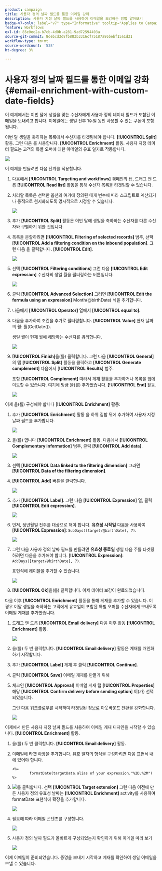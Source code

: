 ```yaml
---
product: campaign
title: 사용자 정의 날짜 필드를 통한 이메일 강화
description: 사용자 지정 날짜 필드를 사용하여 이메일을 보강하는 방법 알아보기
badge-v7-only: label="v7" type="Informative" tooltip="Applies to Campaign Classic v7 only"
feature: Workflows
exl-id: 85e0ec2a-b7cb-4d0b-a281-9ad72594403a
source-git-commit: 8debcd3d8fb883b3316cf75187a86bebf15a1d31
workflow-type: tm+mt
source-wordcount: '538'
ht-degree: 3%

---
```


# 사용자 정의 날짜 필드를 통한 이메일 강화{#email-enrichment-with-custom-date-fields}



이 예제에서는 이번 달에 생일을 맞는 수신자에게 사용자 정의 데이터 필드가 포함된 이메일을 보내려고 합니다. 이메일에는 생일 전후 1주일 동안 사용할 수 있는 쿠폰이 포함됩니다.

이번 달 생일을 축하하는 목록에서 수신자를 타겟팅해야 합니다. **[!UICONTROL Split]** 활동. 그런 다음 를 사용합니다. **[!UICONTROL Enrichment]** 활동. 사용자 지정 데이터 필드는 고객의 특별 오퍼에 대한 이메일의 유효 일자로 작동합니다.

![](assets/uc_enrichment.png)

이 예제를 만들려면 다음 단계를 적용합니다.

1. 다음에서 **[!UICONTROL Targeting and workflows]** 캠페인의 탭, 드래그 앤 드롭 **[!UICONTROL Read list]** 활동을 통해 수신자 목록을 타겟팅할 수 있습니다.
1. 처리할 목록은 선택한 옵션과 여기에 정의된 매개 변수에 따라 스크립트로 계산되거나 동적으로 현지화되도록 명시적으로 지정할 수 있습니다.

   ![](assets/uc_enrichment_1.png)

1. 추가 **[!UICONTROL Split]** 활동은 이번 달에 생일을 축하하는 수신자를 다른 수신자와 구별하기 위한 것입니다.
1. 목록을 분할하려면 **[!UICONTROL Filtering of selected records]** 범주, 선택 **[!UICONTROL Add a filtering condition on the inbound population]**. 그런 다음 을 클릭합니다. **[!UICONTROL Edit]**.

   ![](assets/uc_enrichment_2.png)

1. 선택 **[!UICONTROL Filtering conditions]** 그런 다음 **[!UICONTROL Edit expression]** 수신자의 생일 월을 필터링하는 버튼입니다.

   ![](assets/uc_enrichment_3.png)

1. 클릭 **[!UICONTROL Advanced Selection]** 그러면 **[!UICONTROL Edit the formula using an expression]** Month(@birthDate) 식을 추가합니다.
1. 다음에서 **[!UICONTROL Operator]** 열에서 **[!UICONTROL equal to]**.
1. 다음을 추가하여 조건을 추가로 필터링합니다. **[!UICONTROL Value]** 현재 날짜의 월: 월(GetDate()).

   생일 월이 현재 월에 해당하는 수신자를 쿼리합니다.

   ![](assets/uc_enrichment_4.png)

1. **[!UICONTROL Finish]**&#x200B;을(를) 클릭합니다. 그런 다음 **[!UICONTROL General]** 의 탭 **[!UICONTROL Split]** 활동을 클릭하고 **[!UICONTROL Generate complement]** 다음에서 **[!UICONTROL Results]** 범주.

   포함 **[!UICONTROL Complement]** 따라서 게재 활동을 추가하거나 목록을 업데이트할 수 있습니다. 여기에 방금 을(를) 추가했습니다. **[!UICONTROL End]** 활동.

   ![](assets/uc_enrichment_6.png)

이제 을(를) 구성해야 합니다 **[!UICONTROL Enrichment]** 활동:

1. 추가 **[!UICONTROL Enrichment]** 활동 을 하위 집합 뒤에 추가하여 사용자 지정 날짜 필드를 추가합니다.

   ![](assets/uc_enrichment_7.png)

1. 을(를) 엽니다 **[!UICONTROL Enrichment]** 활동. 다음에서 **[!UICONTROL Complementary information]** 범주, 클릭 **[!UICONTROL Add data]**.

   ![](assets/uc_enrichment_8.png)

1. 선택 **[!UICONTROL Data linked to the filtering dimension]** 그러면 **[!UICONTROL Data of the filtering dimension]**.
1. **[!UICONTROL Add]** 버튼을 클릭합니다.

   ![](assets/uc_enrichment_9.png)

1. 추가 **[!UICONTROL Label]**. 그런 다음 **[!UICONTROL Expression]** 열, 클릭 **[!UICONTROL Edit expression]**.

   ![](assets/uc_enrichment_10.png)

1. 먼저, 생년월일 전주를 대상으로 해야 합니다. **유효성 시작일** 다음을 사용하여 **[!UICONTROL Expression]**: `SubDays([target/@birthDate], 7)`.

   ![](assets/uc_enrichment_11.png)

1. 그런 다음 사용자 정의 날짜 필드를 만들려면 **유효성 종료일** 생일 다음 주를 타겟팅하려면 다음을 추가해야 합니다. **[!UICONTROL Expression]**: `AddDays([target/@birthDate], 7)`.

   표현식에 레이블을 추가할 수 있습니다.

   ![](assets/uc_enrichment_12.png)

1. **[!UICONTROL Ok]**&#x200B;을(를) 클릭합니다. 이제 데이터 보강이 완료되었습니다.

다음 이후 **[!UICONTROL Enrichment]** 활동을 통해 게재를 추가할 수 있습니다. 이 경우 이달 생일을 축하하는 고객에게 유효일이 포함된 특별 오퍼를 수신자에게 보내도록 이메일 게재를 추가했습니다.

1. 드래그 앤 드롭 **[!UICONTROL Email delivery]** 다음 이후 활동 **[!UICONTROL Enrichment]** 활동.

   ![](assets/uc_enrichment_15.png)

1. 을(를) 두 번 클릭합니다. **[!UICONTROL Email delivery]** 활동은 게재를 개인화하기 시작합니다.
1. 추가 **[!UICONTROL Label]** 게재 후 클릭 **[!UICONTROL Continue]**.
1. 클릭 **[!UICONTROL Save]** 이메일 게재를 만들기 위해
1. 체크인 **[!UICONTROL Approval]** 이메일 게재 탭 **[!UICONTROL Properties]** 해당 **[!UICONTROL Confirm delivery before sending option]** 이(가) 선택되었습니다.

   그런 다음 워크플로우를 시작하여 타겟팅된 정보로 아웃바운드 전환을 강화합니다.

   ![](assets/uc_enrichment_18.png)

이제에서 만든 사용자 지정 날짜 필드를 사용하여 이메일 게재 디자인을 시작할 수 있습니다. **[!UICONTROL Enrichment]** 활동.

1. 을(를) 두 번 클릭합니다. **[!UICONTROL Email delivery]** 활동.
1. 이메일에 타겟 확장을 추가합니다. 유효 일자의 형식을 구성하려면 다음 표현식 내에 있어야 합니다.

   ```
   <%=
           formatDate(targetData.alias of your expression,"%2D.%2M")  %>
   ```

1. ![](assets/uc_enrichment_16.png)를 클릭합니다. 선택 **[!UICONTROL Target extension]** 그런 다음 이전에 만든 사용자 정의 유효성 날짜는 **[!UICONTROL Enrichment]** activity를 사용하여 formatDate 표현식에 확장을 추가합니다.

   ![](assets/uc_enrichment_19.png)

1. 필요에 따라 이메일 콘텐츠를 구성합니다.

   ![](assets/uc_enrichment_17.png)

1. 사용자 정의 날짜 필드가 올바르게 구성되었는지 확인하기 위해 이메일 미리 보기

   ![](assets/uc_enrichment_20.png)

이제 이메일이 준비되었습니다. 증명을 보내기 시작하고 게재를 확인하여 생일 이메일을 보낼 수 있습니다.

